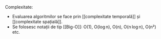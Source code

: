 Complexitate:
- Evaluarea algoritmilor se face prin [[complexitate temporală]] și [[complexitate spațială]].
- Se folosesc notații de tip [[Big-O]]: O(1), O(log n), O(n), O(n log n), O(n²) etc.